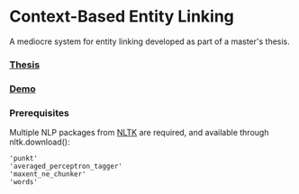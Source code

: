 # Context-Based Entity Linking
A mediocre system for entity linking developed as part of a master's thesis.

### [Thesis](https://brage.bibsys.no/xmlui/bitstream/handle/11250/2457130/16655_FULLTEXT.pdf)

### [Demo](http://elkebab.pythonanywhere.com/) 

### Prerequisites
Multiple NLP packages from [NLTK](http://www.nltk.org/) are required, and available through nltk.download(<package-name>):
```
'punkt'
'averaged_perceptron_tagger'
'maxent_ne_chunker'
'words'
```
